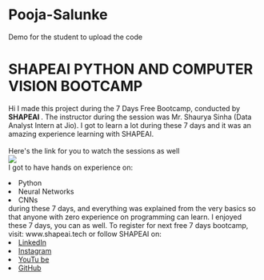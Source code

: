 # Pooja-Salunke
Demo for the student to upload the code
# SHAPEAI PYTHON AND COMPUTER VISION BOOTCAMP
Hi I made this project during the 7 Days Free Bootcamp, conducted by <b> SHAPEAI
</b>.
The instructor during the session was Mr. Shaurya Sinha (Data Analyst Intern at Jio). I got to
learn a lot during these 7 days and it was an amazing experience learning with SHAPEAI.
<br><br>Here's the link for you to watch the sessions as well<br>
<a
href="https://www.youtube.com/playlist?list=PL7zl8TDRnbulHqBNcsk_zeuy1RTKePPcg">
<img
src="https://github.com/ShapeAI/PYTHON-AND-DATA-ANALYTICS/blob/main/YOUTUBE%2
0THUMBNAIL-2.png"> </a>
<br>I got to have hands on experience on:
<li>Python
<li>Neural Networks
<li>CNNs
<br>during these 7 days, and everything was explained from the very basics so that
anyone with zero experience on programming can learn.
I enjoyed these 7 days, you can as well. To register for next free 7 days bootcamp, visit:
www.shapeai.tech
or follow SHAPEAI on:
<li><a href=
"https://in.linkedin.com/company/shapeai">LinkedIn</a>
<li><a href=
"https://www.instagram.com/shape.ai/?hl=en">Instagram</a>
<li><a
href=
"https://www.youtube.com/channel/UCTUvDLTW9meuDXWcbmISPdA">YouTu
be</a>
<li><a href=
"https://github.com/shapeai">GitHub</a>
